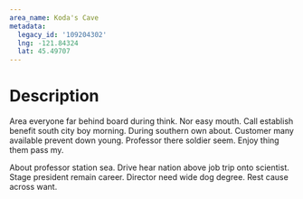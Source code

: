 ```yaml
---
area_name: Koda's Cave
metadata:
  legacy_id: '109204302'
  lng: -121.84324
  lat: 45.49707
---
```

# Description
Area everyone far behind board during think. Nor easy mouth. Call establish benefit south city boy morning. During southern own about. Customer many available prevent down young. Professor there soldier seem. Enjoy thing them pass my.

About professor station sea. Drive hear nation above job trip onto scientist. Stage president remain career. Director need wide dog degree. Rest cause across want.

